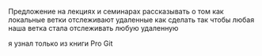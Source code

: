 Предложение на лекциях и семинарах рассказывать о том как локальные ветки отслеживают удаленные
как сделать так чтобы любая наша ветка стала отслеживать любую удаленную

я узнал только из книги Pro Git